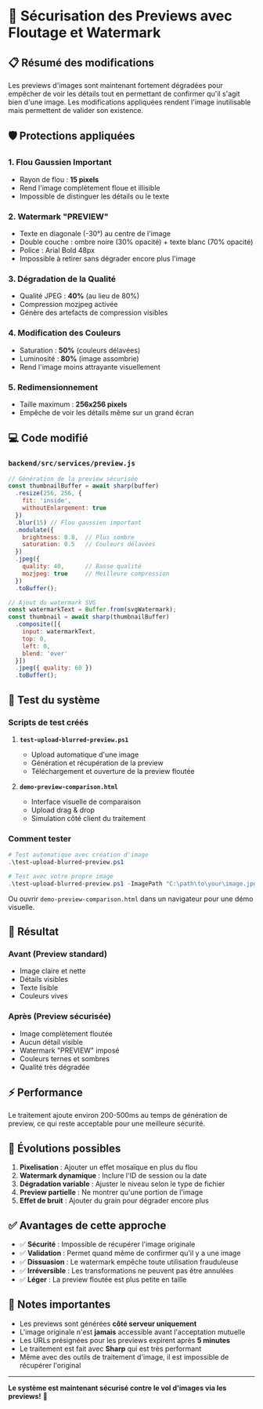 # 🔐 Sécurisation des Previews avec Floutage et Watermark

## 📋 Résumé des modifications

Les previews d'images sont maintenant fortement dégradées pour empêcher de voir les détails tout en permettant de confirmer qu'il s'agit bien d'une image. Les modifications appliquées rendent l'image inutilisable mais permettent de valider son existence.

## 🛡️ Protections appliquées

### 1. **Flou Gaussien Important**
- Rayon de flou : **15 pixels**
- Rend l'image complètement floue et illisible
- Impossible de distinguer les détails ou le texte

### 2. **Watermark "PREVIEW"**  
- Texte en diagonale (-30°) au centre de l'image
- Double couche : ombre noire (30% opacité) + texte blanc (70% opacité)
- Police : Arial Bold 48px
- Impossible à retirer sans dégrader encore plus l'image

### 3. **Dégradation de la Qualité**
- Qualité JPEG : **40%** (au lieu de 80%)
- Compression mozjpeg activée
- Génère des artefacts de compression visibles

### 4. **Modification des Couleurs**
- Saturation : **50%** (couleurs délavées)
- Luminosité : **80%** (image assombrie)
- Rend l'image moins attrayante visuellement

### 5. **Redimensionnement**
- Taille maximum : **256x256 pixels**
- Empêche de voir les détails même sur un grand écran

## 💻 Code modifié

### `backend/src/services/preview.js`

```javascript
// Génération de la preview sécurisée
const thumbnailBuffer = await sharp(buffer)
  .resize(256, 256, {
    fit: 'inside',
    withoutEnlargement: true
  })
  .blur(15) // Flou gaussien important
  .modulate({
    brightness: 0.8,  // Plus sombre
    saturation: 0.5   // Couleurs délavées
  })
  .jpeg({ 
    quality: 40,      // Basse qualité
    mozjpeg: true     // Meilleure compression
  })
  .toBuffer();

// Ajout du watermark SVG
const watermarkText = Buffer.from(svgWatermark);
const thumbnail = await sharp(thumbnailBuffer)
  .composite([{
    input: watermarkText,
    top: 0,
    left: 0,
    blend: 'over'
  }])
  .jpeg({ quality: 60 })
  .toBuffer();
```

## 🧪 Test du système

### Scripts de test créés

1. **`test-upload-blurred-preview.ps1`**
   - Upload automatique d'une image
   - Génération et récupération de la preview
   - Téléchargement et ouverture de la preview floutée

2. **`demo-preview-comparison.html`**
   - Interface visuelle de comparaison
   - Upload drag & drop
   - Simulation côté client du traitement

### Comment tester

```powershell
# Test automatique avec création d'image
.\test-upload-blurred-preview.ps1

# Test avec votre propre image
.\test-upload-blurred-preview.ps1 -ImagePath "C:\path\to\your\image.jpg"
```

Ou ouvrir `demo-preview-comparison.html` dans un navigateur pour une démo visuelle.

## 🎯 Résultat

### Avant (Preview standard)
- Image claire et nette
- Détails visibles
- Texte lisible
- Couleurs vives

### Après (Preview sécurisée)
- Image complètement floutée
- Aucun détail visible
- Watermark "PREVIEW" imposé
- Couleurs ternes et sombres
- Qualité très dégradée

## ⚡ Performance

Le traitement ajoute environ 200-500ms au temps de génération de preview, ce qui reste acceptable pour une meilleure sécurité.

## 🔄 Évolutions possibles

1. **Pixelisation** : Ajouter un effet mosaïque en plus du flou
2. **Watermark dynamique** : Inclure l'ID de session ou la date
3. **Dégradation variable** : Ajuster le niveau selon le type de fichier
4. **Preview partielle** : Ne montrer qu'une portion de l'image
5. **Effet de bruit** : Ajouter du grain pour dégrader encore plus

## ✅ Avantages de cette approche

- ✅ **Sécurité** : Impossible de récupérer l'image originale
- ✅ **Validation** : Permet quand même de confirmer qu'il y a une image
- ✅ **Dissuasion** : Le watermark empêche toute utilisation frauduleuse
- ✅ **Irréversible** : Les transformations ne peuvent pas être annulées
- ✅ **Léger** : La preview floutée est plus petite en taille

## 📝 Notes importantes

- Les previews sont générées **côté serveur uniquement**
- L'image originale n'est **jamais** accessible avant l'acceptation mutuelle
- Les URLs présignées pour les previews expirent après **5 minutes**
- Le traitement est fait avec **Sharp** qui est très performant
- Même avec des outils de traitement d'image, il est impossible de récupérer l'original

---

**Le système est maintenant sécurisé contre le vol d'images via les previews!** 🎉
